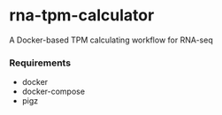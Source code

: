 # rna-tpm-calculator
A Docker-based TPM calculating workflow for RNA-seq

### Requirements

- docker
- docker-compose
- pigz
